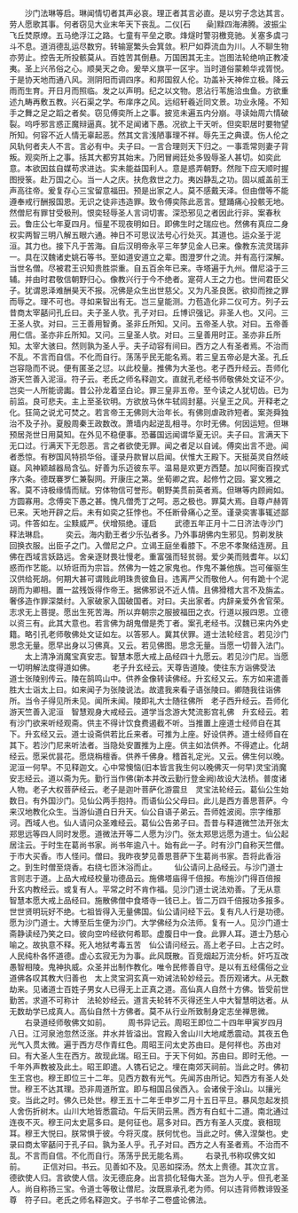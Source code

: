 <!-- { "loadSidebar": true } -->
　　沙门法琳等启。琳闻情切者其声必哀。理正者其言必直。是以穷子念达其言。劳人愿歌其事。何者窃见大业末年天下丧乱。二仪[石　　喿]黩四海沸腾。波振尘飞丘焚原燎。五马绝浮江之路。七童有平垒之歌。烽燧时警羽檄竞驰。关塞多虞刁斗不息。道消德乱运尽数穷。转输寔繁头会箕敛。积尸如莽流血为川。人不聊生物亦劳止。控告无所投骸莫从。百姓苦其倒悬。万国困其无主。岂图法轮绝响正教凌夷。圣上兴吊俗之心。顺昊天之命。爰举义旗平一区宇。当时道俗蒙赖华戎胥悦。于是协天地而通八风。测阴阳而调四序。和邦国叙人伦。功盖补天神侔立极。降云雨而生育。开日月而照临。发之以声明。纪之以文物。恩沾行苇施洽虫鱼。方欲重述九畴再敷五教。兴石渠之学。布庠序之风。远绍轩羲近同文景。功业永隆。不知手之舞之足之蹈之者矣。窃见傅奕所上之事。披览未遍五内分崩。寻读始周六情破裂。呜呼邪言惑正魔辩逼真。犹不足闻诸下愚。况欲上干天听。但奕职居时要物望所知。何容不近人情无辜起恶。然其文言浅陋事理不祥。辱先王之典谟。伤人伦之风轨何者夫人不言。言必有中。夫子曰。一言合理则天下归之。一事乖常则妻子背叛。观奕所上之事。括其大都穷其始末。乃罔冒阙廷处多毁辱圣人甚切。如奕此意。本欲因兹自媒苟求进达。实未能益国利人。意是惑弄朝野。然陛下应天顺时握图授箓。赴万国之心。当一人之庆。扶危救世之力。夷凶静乱之功。固以威盖前王声高往帝。爰复存心三宝留意福田。预是出家之人。莫不感戴天泽。但由僧等不能遵奉戒行酬报国恩。无识之徒非违造罪。致令傅奕陈此恶言。躄踊痛心投骸无地。然僧尼有罪甘受极刑。恨奕轻辱圣人言词切害。深恐邪见之者因此行非。案春秋云。鲁庄公七年夏四月。恒星不现夜明如日。即佛生时之瑞应也。然佛有真应二身权实两智三明八解五眼六通。神日不可思议法号心行处灭。其道也。运众圣于泥洹。其力也。接下凡于苦海。自后汉明帝永平三年梦见金人已来。像教东流灵瑞非一。具在汉魏诸史姚石等书。至如道安道立之辈。图澄罗什之流。并有高行深解。当世名僧。尽被君王识知贵胜崇重。自五百余年已来。寺塔遍于九州。僧尼溢于三辅。并由时君敬信朝野归心。像教兴行于今不绝者。寔荷人王之力也。世间君臣父子。犹谓恩泽难酬昊天不报。况佛是众生出世慈父。又为凡圣良医。欲抑而挫之罪而辱之。理不可也。寻如来智出有无。岂三皇能测。力苞造化非二仪可方。列子云昔商太宰嚭问孔丘曰。夫子圣人欤。孔子对曰。丘博识强记。非圣人也。又问。三王圣人欤。对曰。三王善用智勇。圣非丘所知。又问。五帝圣人欤。对曰。五帝善用仁信。圣亦非丘所知。又问。三皇圣人欤。对曰。三皇善用时正。圣亦非丘所知。太宰大骇曰。然则孰为圣人乎。夫子动容有间曰。西方之人有圣者焉。不治而不乱。不言而自信。不化而自行。荡荡乎民无能名焉。若三皇五帝必是大圣。孔丘岂容隐而不说。便有匿圣之愆。以此校量。推佛为大圣也。老子西升经云。吾师化游天竺善入泥洹。符子云。老氏之师名释迦文。直就孔老经书师敬佛处文证不少。岂奕一人所能谤讟。昔公孙龙着坚白论。罪三皇非五帝。至今读之人犹切齿。已为前监。良可悲夫。主上至圣钦明。方欲放马休牛轼闾封墓。兴皇王之风。开释老之化。狂简之说尤可焚之。若言帝王无佛则大治年长。有佛则虐政祚短者。案尧舜独治不及子孙。夏殷周秦王政数改。萧墙内起逆乱相寻。尔时无佛。何因运短。但琳预居尧世日用莫知。在外见不稳便事。恐蕃国远闻谓华夏无识。夫子曰。言满天下无口过。行满天下无怨恶。言之者欲使无罪。闻之者足以自诫。傅奕出言不逊。闻者悉惊。有秽国风特损华俗。谨录丹款冒以启闻。伏惟大王殿下。天挺英灵自然岐嶷。风神颖越器局含弘。好善为乐迈彼东平。温易是欢更方西楚。加以阿衡百揆式序六条。德既褰罗仁兼裂网。开康庄之第。坐荀卿之宾。起修竹之园。宴文雅之客。莫不诗极缘情而赋。穷体物信可誉形。朝野美贯前英者焉。但琳等内顾阙如。方圆寡用。念傅奕下愚之甚。愧凡僧秃丁之呵。恶之极也。罪莫大焉。自尊卢赫胥已来。天地开辟之后。未有如奕之狂悖也。不任断骨痛心之至。谨录奕害事辄述鄙词。件答如左。尘黩威严。伏增殒绝。谨启
　　武德五年正月十二日济法寺沙门释法琳启。
　　奕云。海内勤王者少乐弘者多。乃外事胡佛内生邪见。剪剃发肤回换衣服。出臣子之门。入僧尼之户。立谒王庭坐看膝下。不忠不孝聚结连房。且佛在西域言妖路远。舍亲逐财畏壮慢老。重富强而轻贫弱。爱少美而贱耆年。以幻惑而作艺能。以矫诳而为宗旨。然佛为一姓之家鬼也。作鬼不兼他族。岂可催驱生汉供给死胡。何期大甚可谓贱此明珠贵彼鱼目。违离严父而敬他人。何有跪十个泥胡而为卿相。置一盆残饭得作帝王。据佛邪说不近人情。且佛猾稽大言不及旃孟。奢侈造作罪深桀纣。入家破家入国破国者。对曰。夫出家者。内辞亲爱外舍官荣。志求无上菩提。愿出生死苦海。所以弃朝宗之服披福田之衣。行道以报四恩。立德以资三有。此其大意也。若言佛为胡鬼僧是秃丁者。案孔老经书。汉魏已来内外史籍。略引孔老师敬佛处文证如左。以答邪人。冀其伏罪。道士法轮经言。若见沙门思念无量。愿早出身以习佛真。又云。若见佛图。思念无量。当愿一切普入法门。
　　太上清净消魔宝真安志。智慧本愿大戒上品经四十九愿云。若见沙门尼。当愿一切明解法度得道如佛。
　　老子升玄经云。天尊告道陵。使往东方诣佛受法　道士张陵别传云。陵在鹄鸣山中。供养金像转读佛经。升玄经又云。东方如来遣善胜大士诣太上曰。如来闻子为张陵说法。故遣我来看子语张陵曰。卿随我往诣佛所。当令子得见所未见。闻所未闻。陵即礼大士随往佛所　老子西升经云。吾师化游天竺善入泥洹　智慧观身大戒经云。道学当念游大梵流影宫礼佛　升玄经云。若有沙门欲来听经观斋。供主不得计饮食费遏截不听。当推置上座道士经师自在其下。升玄经又云。道士设斋供若比丘来者。可推为上座。好设供养。道士经师自在其下。若沙门尼来听法者。当隐处安置推为上座。供主如法供养。不得遮止。化胡经云。愿采优昙花。愿烧栴檀香。供养千佛身。稽首礼定光。又云。佛生何以晚。泥洹一何早。不见释迦文。心中常懊恼(旧本皆言我生何以晚佛灭一何早)灵宝消魔安志经云。道以斋为先。勤行当作佛(新本并改云勤行登金阙)故设大法桥。普度诸人物。老子大权菩萨经云。老子是迦叶菩萨化游震旦　灵宝法轮经云。葛仙公生始数日。有外国沙门。见仙公两手抱持。而语仙公父母曰。此儿是西方善思菩萨。今来汉地教化众生。当游仙道白日升天。仙公自语子弟云。吾师姓波阅。宗字维那诃。西域人也。仙人请问众圣难经云。葛仙公告弟子曰。吾昔与释道微竺法开张太郑思远等四人同时发愿。道微法开等二人愿为沙门。张太郑思远愿为道士。仙公起居注云。于时生在葛尚书家。尚书年逾八十。始有此一子。时有沙门自称天竺僧。于市大买香。市人怪问。僧曰。我昨夜梦见善思菩萨下生葛尚书家。吾将此香浴之。到生时僧至烧香。右绕七匝沐浴而止。
　　仙公请问上品经云。与沙门道士言则志于道。上品大戒经校量功德品云。施佛塔庙得千倍报。布施沙门得百倍报　升玄内教经云。或复有人。平常之时不肯作福。见沙门道士说法劝善。了无从意　智慧本愿大戒上品经曰。施散佛僧中食塔寺一钱已上。皆二万四千倍报功多报多。世世贤明玩好不绝。七祖皆得入无量佛国。仙公请问经下云。复有凡人行是功德。愿为沙门道士。大博至后生便为沙门。大学佛经为众法师。复有一人。见沙门道士斋静读经乃笑之曰。彼向空吟经欲何希耶。虚腹日中一食。此罪人耳。道士乃慈心喻之。故执意不释。死入地狱考毒五苦　仙公请问经云。高上老子曰。上古之时。人民纯朴各怀道德。虚心玄寂无为为事。此风既散。百竞烟起万流分析。奸巧互改愚智相陵。鬼神执威。众圣并出制作教化。唯令民修善自守。是以有五经儒俗之业道佛各叹其教大归善也　太上灵宝洞玄真一劝诫法轮妙经云。吾历观诸大。从无数劫来。见诸道士百姓子男女人已得无上正真之道。高仙真人自然十方佛。皆受前世勤苦。求道不可称计　法轮妙经云。道言夫轮转不灭得还生人中大智慧明达者。从无数劫学已成真人。高仙自然十方佛者。莫不从行业所致制身定志坐禅思微。
　　右录道经师敬佛文如前。
　　周书异记云。周昭王即位二十四年甲寅岁四月八日。江河泉池忽然泛涨。井水并皆溢出。宫殿入舍山川大地咸悉震动。其夜五色光气入贯太微。遍于西方尽作青红色。周昭王问太史苏由曰。是何祥也。苏由对曰。有大圣人生在西方。故现此瑞。昭王曰。于天下何如。苏由曰。即时无他。一千年外声教被及此土。昭王即遣。人镌石记之。埋在南郊天祠前。当此之时。佛初生王宫也。穆王即位三十二年。见西方数有光气。先闻苏由所记。知西方有圣人处世。穆王不达其理。恐非周道所宜。即与相国吕侯西入。会诸侯于涂山。以攘光变。当此之时。佛久已处世。穆王五十二年壬申岁二月十五日平旦。暴风忽起发损人舍伤折树木。山川大地皆悉震动。午后天阴云黑。西方有白虹十二道。南北通过连夜不灭。穆王问太史扈多曰。是何征也。扈多对曰。西方有圣人灭度。衰相现耳。穆王大悦曰。朕常惧于彼。今将灭度。朕何忧也。当此之时。佛入涅槃也。史录曰商太宰嚭问于孔子曰。孰为圣人乎。孔子对曰。西方之人有圣者焉。不治而不乱。不言而自信。不化而自行。荡荡乎民无能名焉。
　　右录孔书称叹佛文如前。
　　正信对曰。书云。见善如不及。见恶如探汤。然太上贵德。其次立言。德欲使人归。言欲使人信。汝无德庇身。出言损化轻侮大圣。岂为人乎。但孔老圣人。尚自称扬三宝。令道士等敬让僧尼。汝既禀承孔老为师。何以违背师教诽毁圣尊　符子曰。老氏之师名释迦文。子书牟子二卷盛论佛法。
